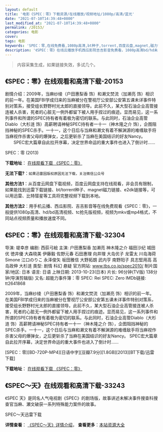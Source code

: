 ```yaml
---
layout: default
title: '电影《SPEC：零》下载资源/在线播放/视频地址/1080p/高清/蓝光'
date: "2021-07-10T14:39:48+0800"
last_modified_at: "2021-07-10T14:39:48+0800"
permalink: /20153/
categories: 电影
cover:
tags: 电影
keywords: 'SPEC：零,在线免费看,1080p高清,bt种子,torrent,百度云盘,magnet,磁力链,迅雷下载资源'
description: '《SPEC：零》在线云播放手机西瓜影院吉吉影音免费看，1080p高清bd/hd未删减完整版和tc抢先枪版，mkv/mp4格式，附带bt/torrent种子、magnet/磁力链、百度云盘、网盘资源迅雷下载链接'
---
```


>内容采集生成，如果链接失效，多试几个。


## 《SPEC：零》在线观看和高清下载-20153

剧情介绍：2009年，当麻纱绫（户田惠梨香 饰）和濑文焚流（加濑亮 饰）相识的前一年。在美国FBI学成归来的当麻被分在警视厅公安部公安第五课未详事件特别对策系，接受组长野野村光太郎的直接领导。此前不久，某大型石油企业高管接连被人杀害，死者的心脏无一例外都留下被人用手捏过的痕迹。显而易见，这一系列事件和所谓的SPEC持有者有着极为密切的联系。与此同时，石油企业高管Diablo（大杉涟 饰）高薪聘请神秘SPEC持有者一十一（神木隆之介 饰），企图阻挡神秘的SPEC杀手。一十一，这个日后与当麻和濑文有着不解渊源的难缠敌手将当麻视作杀害父母的爆弹女，之后更斩杀了当麻在美国结识的好友Nancy。  　　SPEC宏大篇章自此拉开序幕，决定世界命运的重大事件也进入了倒计时……


SPEC：零 (2013)

**下载地址**： [在线观看下载 《SPEC：零》](https://www.btbtdy.me/btdy/dy1990.html) 


**无法下载?**：`如果迅雷因版权原因无法下载，关注微信公众号 `

**其他方法1**：从百度云网盘下载视频，百度云网盘支持在线观看，非会员有限制，如果能找到迅雷下载链接、bt/torrent种子、magnet磁力链接、e2dk链接等，可以用迅雷、比特彗星等工具将完整视频下载到本地。

**其他方法2**：用手机云播、西瓜影院、吉吉影音等在线免费观看《SPEC：零》，一般提供1080p高清、hd/bd高清视频、tc抢先版视频，视频为mkv或mp4格式，不同站点视频质量和播放速度不同。


## 《SPEC：零》在线观看和高清下载-32304

导演: 堤幸彦 编剧: 西荻弓絵 主演: 户田惠梨香 加濑亮 神木隆之介 福田沙纪 城田优 徳井優 大森晓美 伊藤毅 佐野元春 石田惠理 向井理 大岛优子 龙雷太 川岛海荷 Simone 江口のりこ 永泽俊矢 坂田雅信 大野拓朗 武内亨 南野阳子 具志堅用高 高岛政伸 大杉涟 类型: 剧情 科幻 悬疑 官方网站: www.tbs.co.jp/spec2010/ 制片国家/地区: 日本 语言: 日语 上映日期: 2013-10-23(日本) 片长: 96分钟(TV版) 138分钟(导演剪辑版) 又名: 超能力事件簿：零 SPEC: Rei SPEC: Zero IMDb链接: tt2641868

2009年，当麻纱绫（户田惠梨香 饰）和濑文焚流（加濑亮 饰）相识的前一年。在美国FBI学成归来的当麻被分在警视厅公安部公安第五课未详事件特别对策系，接受组长野野村光太郎的直接领导。此前不久，某大型石油企业高管接连被人杀害，死者的心脏无一例外都留下被人用手捏过的痕迹。显而易见，这一系列事件和所谓的SPEC持有者有着极为密切的联系。与此同时，石油企业高管Diablo（大杉涟 饰）高薪聘请神秘SPEC持有者一十一（神木隆之介 饰），企图阻挡神秘的SPEC杀手。一十一，这个日后与当麻和濑文有着不解渊源的难缠敌手将当麻视作杀害父母的爆弹女，之后更斩杀了当麻在美国结识的好友Nancy。 SPEC宏大篇章自此拉开序幕，决定世界命运的重大事件也进入了倒计时……


[SPEC：零][BD-720P-MP4][日语中字][豆瓣7.9分][1.8GB][2013][BT下载/迅雷下载]

**下载地址**： [在线观看下载 《SPEC：零》](https://www.btdx8.com/torrent/spec_zero_2013.html) 


## 《SPEC～天》在线观看和高清下载-33243

《SPEC 天》是同名人气电视剧《SPEC》的剧场版，故事讲述未解决事件搜查科搜查官当麻、瀬文破获一系列特殊能力案件的故事。


SPEC～天迅雷下载

**详情查看**： [《SPEC～天》详情介绍](/movie/33243/)， **查看更多**：[本站资源大全](/movie/t/all/)

